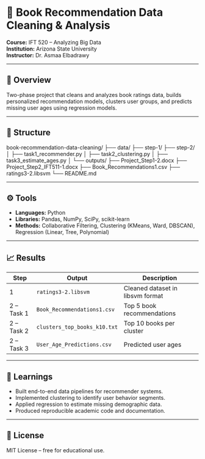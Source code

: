 # 📘 Book Recommendation Data Cleaning & Analysis

**Course:** IFT 520 – Analyzing Big Data  
**Institution:** Arizona State University  
**Instructor:** Dr. Asmaa Elbadrawy  

---

## 🧱 Overview
Two-phase project that cleans and analyzes book ratings data, builds personalized recommendation models, clusters user groups, and predicts missing user ages using regression models.

---

## 📂 Structure

book-recommendation-data-cleaning/
├── data/
├── step-1/
├── step-2/
│ ├── task1_recommender.py
│ ├── task2_clustering.py
│ ├── task3_estimate_ages.py
│ └── outputs/
├── Project_Step1-2.docx
├── Project_Step2_IFT511-1.docx
├── Book_Recommendations1.csv
├── ratings3-2.libsvm
└── README.md


---

## ⚙️ Tools
- **Languages:** Python  
- **Libraries:** Pandas, NumPy, SciPy, scikit-learn  
- **Methods:** Collaborative Filtering, Clustering (KMeans, Ward, DBSCAN), Regression (Linear, Tree, Polynomial)

---

## 📈 Results
| Step | Output | Description |
|------|---------|-------------|
| 1 | `ratings3-2.libsvm` | Cleaned dataset in libsvm format |
| 2 – Task 1 | `Book_Recommendations1.csv` | Top 5 book recommendations |
| 2 – Task 2 | `clusters_top_books_k10.txt` | Top 10 books per cluster |
| 2 – Task 3 | `User_Age_Predictions.csv` | Predicted user ages |

---

## 🧠 Learnings
- Built end-to-end data pipelines for recommender systems.  
- Implemented clustering to identify user behavior segments.  
- Applied regression to estimate missing demographic data.  
- Produced reproducible academic code and documentation.

---

## 🧾 License
MIT License – free for educational use.
